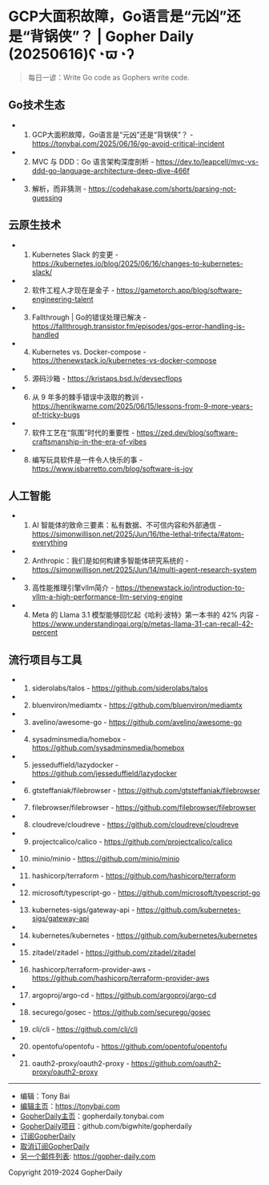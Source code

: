# GCP大面积故障，Go语言是“元凶”还是“背锅侠”？ | Gopher Daily (20250616)ʕ◔ϖ◔ʔ

>每日一谚：Write Go code as Gophers write code.

## Go技术生态


- 1. GCP大面积故障，Go语言是“元凶”还是“背锅侠”？ - https://tonybai.com/2025/06/16/go-avoid-critical-incident

- 2. MVC 与 DDD：Go 语言架构深度剖析 - https://dev.to/leapcell/mvc-vs-ddd-go-language-architecture-deep-dive-466f

- 3. 解析，而非猜测 - https://codehakase.com/shorts/parsing-not-guessing


## 云原生技术


- 1. Kubernetes Slack 的变更 - https://kubernetes.io/blog/2025/06/16/changes-to-kubernetes-slack/

- 2. 软件工程人才现在是金子 - https://gametorch.app/blog/software-engineering-talent

- 3. Fallthrough | Go的错误处理已解决 - https://fallthrough.transistor.fm/episodes/gos-error-handling-is-handled

- 4. Kubernetes vs. Docker-compose - https://thenewstack.io/kubernetes-vs-docker-compose

- 5. 源码沙箱 - https://kristaps.bsd.lv/devsecflops

- 6. 从 9 年多的棘手错误中汲取的教训 - https://henrikwarne.com/2025/06/15/lessons-from-9-more-years-of-tricky-bugs

- 7. 软件工艺在“氛围”时代的重要性 - https://zed.dev/blog/software-craftsmanship-in-the-era-of-vibes

- 8. 编写玩具软件是一件令人快乐的事 - https://www.jsbarretto.com/blog/software-is-joy


## 人工智能


- 1. AI 智能体的致命三要素：私有数据、不可信内容和外部通信 - https://simonwillison.net/2025/Jun/16/the-lethal-trifecta/#atom-everything

- 2. Anthropic：我们是如何构建多智能体研究系统的 - https://simonwillison.net/2025/Jun/14/multi-agent-research-system

- 3. 高性能推理引擎vllm简介 - https://thenewstack.io/introduction-to-vllm-a-high-performance-llm-serving-engine

- 4. Meta 的 Llama 3.1 模型能够回忆起《哈利·波特》第一本书的 42% 内容 - https://www.understandingai.org/p/metas-llama-31-can-recall-42-percent


## 流行项目与工具


- 1. siderolabs/talos - https://github.com/siderolabs/talos

- 2. bluenviron/mediamtx - https://github.com/bluenviron/mediamtx

- 3. avelino/awesome-go - https://github.com/avelino/awesome-go

- 4. sysadminsmedia/homebox - https://github.com/sysadminsmedia/homebox

- 5. jesseduffield/lazydocker - https://github.com/jesseduffield/lazydocker

- 6. gtsteffaniak/filebrowser - https://github.com/gtsteffaniak/filebrowser

- 7. filebrowser/filebrowser - https://github.com/filebrowser/filebrowser

- 8. cloudreve/cloudreve - https://github.com/cloudreve/cloudreve

- 9. projectcalico/calico - https://github.com/projectcalico/calico

- 10. minio/minio - https://github.com/minio/minio

- 11. hashicorp/terraform - https://github.com/hashicorp/terraform

- 12. microsoft/typescript-go - https://github.com/microsoft/typescript-go

- 13. kubernetes-sigs/gateway-api - https://github.com/kubernetes-sigs/gateway-api

- 14. kubernetes/kubernetes - https://github.com/kubernetes/kubernetes

- 15. zitadel/zitadel - https://github.com/zitadel/zitadel

- 16. hashicorp/terraform-provider-aws - https://github.com/hashicorp/terraform-provider-aws

- 17. argoproj/argo-cd - https://github.com/argoproj/argo-cd

- 18. securego/gosec - https://github.com/securego/gosec

- 19. cli/cli - https://github.com/cli/cli

- 20. opentofu/opentofu - https://github.com/opentofu/opentofu

- 21. oauth2-proxy/oauth2-proxy - https://github.com/oauth2-proxy/oauth2-proxy


----

- 编辑：Tony Bai
- [编辑主页](https://tonybai.com)：https://tonybai.com
- [GopherDaily主页](https://gopherdaily.tonybai.com)：gopherdaily.tonybai.com
- [GopherDaily项目](https://github.com/bigwhite/gopherdaily)：github.com/bigwhite/gopherdaily
- [订阅GopherDaily](https://gopherdaily.tonybai.com/subscribe)
- [取消订阅GopherDaily](https://gopherdaily.tonybai.com/unsubscribe)
- [另一个邮件列表](https://gopher-daily.com): https://gopher-daily.com

Copyright 2019-2024 GopherDaily
